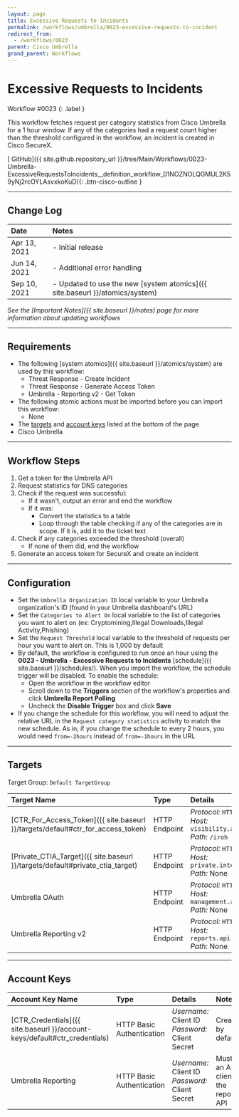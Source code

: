 ```yaml
---
layout: page
title: Excessive Requests to Incidents
permalink: /workflows/umbrella/0023-excessive-requests-to-incident
redirect_from:
  - /workflows/0023
parent: Cisco Umbrella
grand_parent: Workflows
---
```


# Excessive Requests to Incidents
<div markdown="1">
Workflow #0023
{: .label }
</div>

This workflow fetches request per category statistics from Cisco Umbrella for a 1 hour window. If any of the categories had a request count higher than the threshold configured in the workflow, an incident is created in Cisco SecureX.

[<i class="fab fa-github"></i> GitHub]({{ site.github.repository_url }}/tree/Main/Workflows/0023-Umbrella-ExcessiveRequestsToIncidents__definition_workflow_01NOZNOLQGMUL2K59yNj2rcOYLAsvxkoKuD){: .btn-cisco-outline }

---

## Change Log

| Date | Notes |
|:-----|:------|
| Apr 13, 2021 | - Initial release |
| Jun 14, 2021 | - Additional error handling |
| Sep 10, 2021 | - Updated to use the new [system atomics]({{ site.baseurl }}/atomics/system) |

_See the [Important Notes]({{ site.baseurl }}/notes) page for more information about updating workflows_

---

## Requirements
* The following [system atomics]({{ site.baseurl }}/atomics/system) are used by this workflow:
	* Threat Response - Create Incident
	* Threat Response - Generate Access Token
	* Umbrella - Reporting v2 - Get Token
* The following atomic actions must be imported before you can import this workflow:
	* None
* The [targets](#targets) and [account keys](#account-keys) listed at the bottom of the page
* Cisco Umbrella

---

## Workflow Steps
1. Get a token for the Umbrella API
1. Request statistics for DNS categories
1. Check if the request was successful:
	* If it wasn't, output an error and end the workflow
	* If it was:
		* Convert the statistics to a table
		* Loop through the table checking if any of the categories are in scope. If it is, add it to the ticket text
1. Check if any categories exceeded the threshold (overall)
	* If none of them did, end the workflow
1. Generate an access token for SecureX and create an incident

---

## Configuration
* Set the `Umbrella Organization ID` local variable to your Umbrella organization's ID (found in your Umbrella dashboard's URL)
* Set the `Categories to Alert On` local variable to the list of categories you want to alert on (ex: Cryptomining,Illegal Downloads,Illegal Activity,Phishing)
* Set the `Request Threshold` local variable to the threshold of requests per hour you want to alert on. This is 1,000 by default
* By default, the workflow is configured to run once an hour using the **0023 - Umbrella - Excessive Requests to Incidents** [schedule]({{ site.baseurl }}/schedules/). When you import the workflow, the schedule trigger will be disabled. To enable the schedule:
	* Open the workflow in the workflow editor
	* Scroll down to the **Triggers** section of the workflow's properties and click **Umbrella Report Polling**
	* Uncheck the **Disable Trigger** box and click **Save**
* If you change the schedule for this workflow, you will need to adjust the relative URL in the `Request category statistics` activity to match the new schedule. As in, if you change the schedule to every 2 hours, you would need `from=-2hours` instead of `from=-1hours` in the URL

---

## Targets
Target Group: `Default TargetGroup`

| Target Name | Type | Details | Account Keys | Notes |
|:------------|:-----|:--------|:-------------|:------|
| [CTR_For_Access_Token]({{ site.baseurl }}/targets/default#ctr_for_access_token) | HTTP Endpoint | _Protocol:_ `HTTPS`<br />_Host:_ `visibility.amp.cisco.com`<br />_Path:_ `/iroh` | CTR_Credentials | Created by default |
| [Private_CTIA_Target]({{ site.baseurl }}/targets/default#private_ctia_target) | HTTP Endpoint | _Protocol:_ `HTTPS`<br />_Host:_ `private.intel.amp.cisco.com`<br />_Path:_ None | None | Created by default |
| Umbrella OAuth | HTTP Endpoint | _Protocol:_ `HTTPS`<br />_Host:_ `management.api.umbrella.com`<br />_Path:_ None | Umbrella Reporting | |
| Umbrella Reporting v2 | HTTP Endpoint | _Protocol:_ `HTTPS`<br />_Host:_ `reports.api.umbrella.com`<br />_Path:_ None | None | |


---

## Account Keys

| Account Key Name | Type | Details | Notes |
|:-----------------|:-----|:--------|:------|
| [CTR_Credentials]({{ site.baseurl }}/account-keys/default#ctr_credentials) | HTTP Basic Authentication | _Username:_ Client ID<br />_Password:_ Client Secret | Created by default |
| Umbrella Reporting | HTTP Basic Authentication | _Username:_ Client ID<br />_Password:_ Client Secret | Must be an API client for the reporting API |
